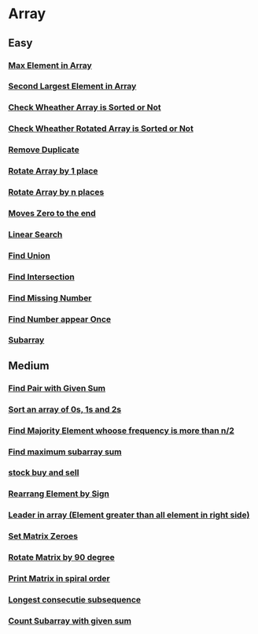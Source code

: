 # Array

## Easy

### [Max Element in Array](/Array/Easy/Maxelement.cpp)
### [Second Largest Element in Array](/Array/Easy/Secondlargest.cpp)
### [Check Wheather Array is Sorted or Not](/Array/Easy/Sorted.cpp)
### [Check Wheather Rotated Array is Sorted or Not](/Array/Easy/sortedrotated.cpp)
### [Remove Duplicate](/Array/Easy/firstduplicate.cpp)
### [Rotate Array by 1 place](/Array/Easy/Rotateby1.cpp)
### [Rotate Array by n places](/Array/Easy/RotatebyN.cpp)
### [Moves Zero to the end](/Array/Easy/Zerotoend.cpp)
### [Linear Search](/Array/Easy/Linearsearch.cpp)
### [Find Union](/Array/Easy/Union.cpp)
### [Find Intersection](/Array/Easy/Intersection.cpp)
### [Find Missing Number](/Array/Easy/missingnumber.cpp)
### [Find Number appear Once](/Array/Easy/appearonce.cpp)
### [Subarray](/Array/Easy/subarray.cpp)

## Medium
### [Find Pair with Given Sum](/Array/Medium/Twosum.cpp)
### [Sort an array of 0s, 1s and 2s](/Array/Medium/Sort012.cpp)
### [Find Majority Element whoose frequency is more than n/2](/Array/Medium/majorityelement.cpp)
### [Find maximum subarray sum](/Array/Medium/maxsubarraysum.cpp)
### [stock buy and sell](/Array/Medium/stockbuyandsell.cpp)
### [Rearrang Element by Sign](/Array/Medium/rearrangebysign.cpp)
### [Leader in array (Element greater than all element in right side)](/Array/Medium/leaderinarray.cpp)
### [Set Matrix Zeroes](/Array/Medium/setmatrixzeroes.cpp)
### [Rotate Matrix by 90 degree](/Array/Medium/rotatematrix90.cpp)
### [Print Matrix in spiral order](/Array/Medium/spiralorder.cpp)
### [Longest consecutie subsequence](/Array/Medium/longestconsecutiveseq.cpp)
### [Count Subarray with given sum](/Array/Medium/countsubarray.cpp)